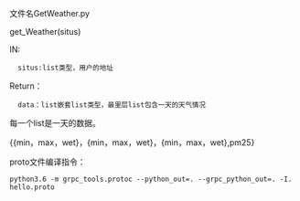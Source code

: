 文件名GetWeather.py

get_Weather(situs)

IN:

`  situs:list类型，用户的地址`

Return：

`  data：list嵌套list类型，最里层list包含一天的天气情况`

  每一个list是一天的数据。

  {{min，max，wet}，{min，max，wet}，{min，max，wet},pm25}

proto文件编译指令：

`python3.6 -m grpc_tools.protoc --python_out=. --grpc_python_out=. -I. hello.proto`